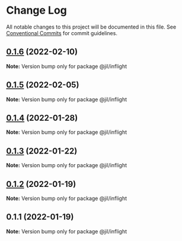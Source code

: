 # Change Log

All notable changes to this project will be documented in this file.
See [Conventional Commits](https://conventionalcommits.org) for commit guidelines.

## [0.1.6](https://github.com/jiljs/jil/compare/@jil/inflight@0.1.5...@jil/inflight@0.1.6) (2022-02-10)

**Note:** Version bump only for package @jil/inflight





## [0.1.5](https://github.com/jiljs/jil/compare/@jil/inflight@0.1.4...@jil/inflight@0.1.5) (2022-02-05)

**Note:** Version bump only for package @jil/inflight





## [0.1.4](https://github.com/jiljs/jil/compare/@jil/inflight@0.1.3...@jil/inflight@0.1.4) (2022-01-28)

**Note:** Version bump only for package @jil/inflight





## [0.1.3](https://github.com/jiljs/jil/compare/@jil/inflight@0.1.2...@jil/inflight@0.1.3) (2022-01-22)

**Note:** Version bump only for package @jil/inflight





## [0.1.2](https://github.com/jiljs/jil/compare/@jil/inflight@0.1.1...@jil/inflight@0.1.2) (2022-01-19)

**Note:** Version bump only for package @jil/inflight





## 0.1.1 (2022-01-19)

**Note:** Version bump only for package @jil/inflight
